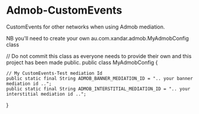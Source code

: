 Admob-CustomEvents
==================

CustomEvents for other networks when using Admob mediation.

NB you'll need to create your own au.com.xandar.admob.MyAdmobConfig class

// Do not commit this class as everyone needs to provide their own and this project has been made public.
public class MyAdmobConfig {

    // My CustomEvents-Test mediation Id
    public static final String ADMOB_BANNER_MEDIATION_ID = ".. your banner mediation id ..";
    public static final String ADMOB_INTERSTITIAL_MEDIATION_ID = ".. your interstitial mediation id ..";
}
